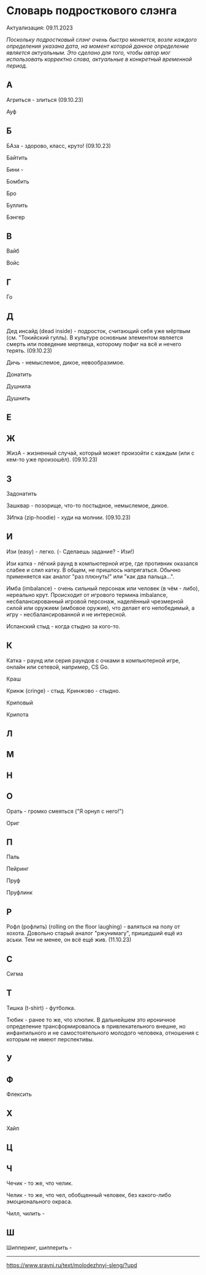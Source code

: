 # Словарь подросткового слэнга

Актуализация: 09.11.2023

*Поскольку подростковый слэнг очень быстро меняется, возле каждого определения указана дата, на момент которой данное определение является
актуальным. Это сделано для того, чтобы автор мог использовать корректно слова, актуальные в конкретный временной период.*

##  А

Агриться - злиться (09.10.23)

Ауф

## Б

БАза - здорово, класс, круто! (09.10.23)

Байтить

Бини - 

Бомбить

Бро

Буллить

Бэнгер

## В

Вайб

Войс

## Г

Го

## Д

Дед инсайд (dead inside) - подросток, считающий себя уже мёртвым (см. "Токийский гулль). В культуре основным элементом является смерть или поведение мертвеца, которому пофиг на всё и нечего терять. (09.10.23)

Дичь - немыслемое, дикое, невообразимое.

Донатить

Душнила

Душнить

## Е

## Ж

ЖизА - жизненный случай, который может произойти с каждым (или с кем-то уже произошёл). (09.10.23)

## З

Задонатить

Зашквар - позорище, что-то постыдное, немыслемое, дикое.

ЗИпка (zip-hoodie) - худи на молнии. (09.10.23)

## И

Изи (easy) - легко. (- Сделаешь задание? - Изи!)

Изи катка - лёгкий раунд в компьютерной игре, где противник оказался слабее и слил катку. В общем, не пришлось напрягаться. Обычно применяется как аналог "раз плюнуть!" или "как два пальца...".

Имба (imbalance) - очень сильный персонаж или человек (в чём - либо), нереально крут. Происходит от игрового термина imbalance, несбалансированный игровой персонаж, наделённый чрезмерной силой или оружием (имбовое оружие), что делает его непобедимый, а игру - несбалансированной и не интересной.

Испанский стыд - когда стыдно за кого-то. 

## К

Катка - раунд или серия раундов с очками в компьютерной игре, онлайн или сетевой, например, CS Go. 

Краш

Кринж (cringe) - стыд. Кринжово - стыдно.

Криповый

Крипота

## Л

## М

## Н

## О

Орать - громко смеяться ("Я орнул с него!") 

Ориг

## П

Паль

Пейринг

Пруф

Пруфлинк

## Р

Рофл (рофлить) (rolling on the floor laughing) - валяться на полу от хохота. Довольно старый аналог "ржунимагу", пришедший ещё из аськи. Тем не менее, он всё ещё жив. (11.10.23)

## С

Сигма

## Т

Тишка (t-shirt) - футболка. 

Тюбик - ранее то же, что хлюпик. В дальнейшем это ироничное определение трансформировалось в привлекательного внешне, но инфантильного и не самостоятельного молодого человека, отношения с которым не имеют перспективы. 

## У

## Ф

Флексить

## Х

Хайп

## Ц

## Ч

Чечик - то же, что челик. 

Челик - то же, что чел, обобщенный человек, без какого-либо эмоционального окраса.

Чилл, чилить - 

## Ш

Шипперинг, шипперить - 

---
https://www.sravni.ru/text/molodezhnyj-sleng/?upd
